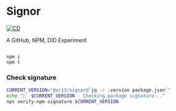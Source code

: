# Signor

[![CD](https://github.com/OR13/signor/actions/workflows/cd.yml/badge.svg)](https://github.com/OR13/signor/actions/workflows/cd.yml)

A GitHub, NPM, DID Experiment

```

```

```
npm i
npm t
```

### Check signature

```bash
CURRENT_VERSION="@or13/signor@`jq -r .version package.json`"
echo "🔎  $CURRENT_VERSION - Checking package signature..."
npx verify-npm-signature $CURRENT_VERSION
```
